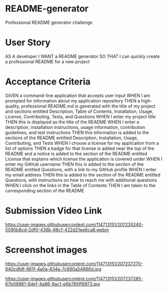 # README-generator
Professional README generator challenge

# User Story
AS A developer
I WANT a README generator
SO THAT I can quickly create a professional README for a new project

# Acceptance Criteria
GIVEN a command-line application that accepts user input
WHEN I am prompted for information about my application repository
THEN a high-quality, professional README.md is generated with the title of my project and sections entitled Description, Table of Contents, Installation, Usage, License, Contributing, Tests, and Questions
WHEN I enter my project title
THEN this is displayed as the title of the README
WHEN I enter a description, installation instructions, usage information, contribution guidelines, and test instructions
THEN this information is added to the sections of the README entitled Description, Installation, Usage, Contributing, and Tests
WHEN I choose a license for my application from a list of options
THEN a badge for that license is added near the top of the README and a notice is added to the section of the README entitled License that explains which license the application is covered under
WHEN I enter my GitHub username
THEN this is added to the section of the README entitled Questions, with a link to my GitHub profile
WHEN I enter my email address
THEN this is added to the section of the README entitled Questions, with instructions on how to reach me with additional questions
WHEN I click on the links in the Table of Contents
THEN I am taken to the corresponding section of the README

# Submission Video Link 

https://user-images.githubusercontent.com/114713151/207235240-5090b8cd-2df0-436b-88c1-422d21ee6ca8.webm

# Screenshot images
https://user-images.githubusercontent.com/114713151/207237270-640cdfdf-861f-4a0a-834a-7c890a54886d.jpg


https://user-images.githubusercontent.com/114713151/207237285-67b09981-6de1-4a86-8ac1-e6b785ff8973.jpg